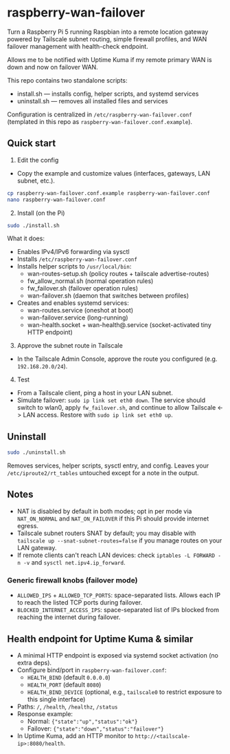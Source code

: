 # raspberry-wan-failover

Turn a Raspberry Pi 5 running Raspbian into a remote location gateway powered by Tailscale subnet routing, simple firewall profiles, and WAN failover management with health-check endpoint.

Allows me to be notified with Uptime Kuma if my remote primary WAN is down and now on failover WAN. 

This repo contains two standalone scripts:
- install.sh — installs config, helper scripts, and systemd services
- uninstall.sh — removes all installed files and services

Configuration is centralized in `/etc/raspberry-wan-failover.conf` (templated in this repo as `raspberry-wan-failover.conf.example`).

## Quick start

1) Edit the config

- Copy the example and customize values (interfaces, gateways, LAN subnet, etc.).

```sh
cp raspberry-wan-failover.conf.example raspberry-wan-failover.conf
nano raspberry-wan-failover.conf
```

2) Install (on the Pi)

```sh
sudo ./install.sh
```

What it does:
- Enables IPv4/IPv6 forwarding via sysctl
- Installs `/etc/raspberry-wan-failover.conf`
- Installs helper scripts to `/usr/local/bin`:
	- wan-routes-setup.sh (policy routes + tailscale advertise-routes)
	- fw_allow_normal.sh (normal operation rules)
	- fw_failover.sh (failover operation rules)
	- wan-failover.sh (daemon that switches between profiles)
- Creates and enables systemd services:
	- wan-routes.service (oneshot at boot)
	- wan-failover.service (long-running)
	- wan-health.socket + wan-health@.service (socket-activated tiny HTTP endpoint)

3) Approve the subnet route in Tailscale

- In the Tailscale Admin Console, approve the route you configured (e.g. `192.168.20.0/24`).

4) Test

- From a Tailscale client, ping a host in your LAN subnet.
- Simulate failover: `sudo ip link set eth0 down`. The service should switch to wlan0, apply `fw_failover.sh`, and continue to allow Tailscale <-> LAN access. Restore with `sudo ip link set eth0 up`.

## Uninstall

```sh
sudo ./uninstall.sh
```

Removes services, helper scripts, sysctl entry, and config. Leaves your `/etc/iproute2/rt_tables` untouched except for a note in the output.

## Notes

- NAT is disabled by default in both modes; opt in per mode via `NAT_ON_NORMAL` and `NAT_ON_FAILOVER` if this Pi should provide internet egress.
- Tailscale subnet routers SNAT by default; you may disable with `tailscale up --snat-subnet-routes=false` if you manage routes on your LAN gateway.
- If remote clients can't reach LAN devices: check `iptables -L FORWARD -n -v` and `sysctl net.ipv4.ip_forward`.

### Generic firewall knobs (failover mode)

- `ALLOWED_IPS` + `ALLOWED_TCP_PORTS`: space-separated lists. Allows each IP to reach the listed TCP ports during failover.
- `BLOCKED_INTERNET_ACCESS_IPS`: space-separated list of IPs blocked from reaching the internet during failover.

## Health endpoint for Uptime Kuma & similar

- A minimal HTTP endpoint is exposed via systemd socket activation (no extra deps).
- Configure bind/port in `raspberry-wan-failover.conf`:
	- `HEALTH_BIND` (default `0.0.0.0`)
	- `HEALTH_PORT` (default `8080`)
	- `HEALTH_BIND_DEVICE` (optional, e.g., `tailscale0` to restrict exposure to this single interface)
- Paths: `/`, `/health`, `/healthz`, `/status`
- Response example:
	- Normal: `{"state":"up","status":"ok"}`
	- Failover: `{"state":"down","status":"failover"}`
- In Uptime Kuma, add an HTTP monitor to `http://<tailscale-ip>:8080/health`.
